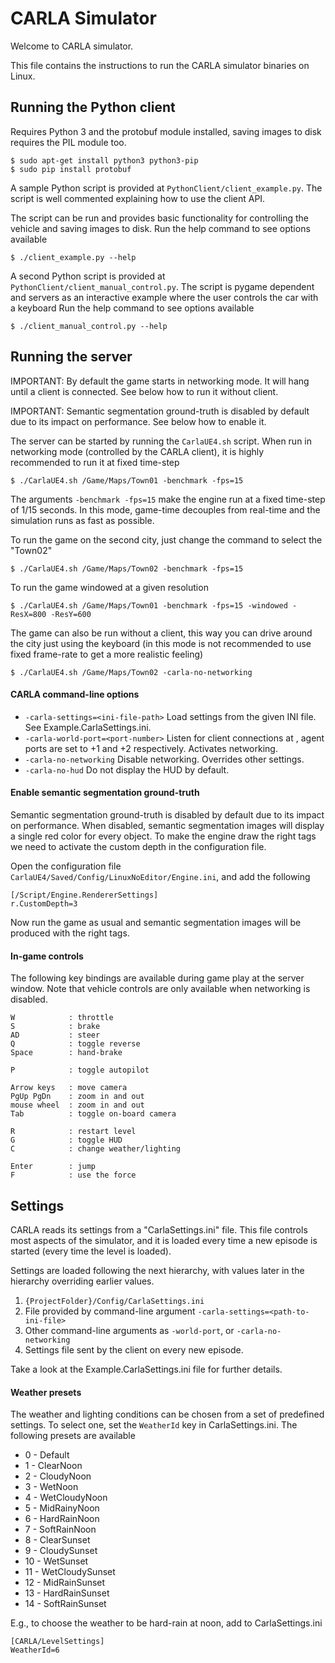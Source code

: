 CARLA Simulator
===============

Welcome to CARLA simulator.

This file contains the instructions to run the CARLA simulator binaries on
Linux.

Running the Python client
-------------------------

Requires Python 3 and the protobuf module installed, saving images to disk
requires the PIL module too.

    $ sudo apt-get install python3 python3-pip
    $ sudo pip install protobuf

A sample Python script is provided at `PythonClient/client_example.py`. The
script is well commented explaining how to use the client API.

The script can be run and provides basic functionality for controlling the
vehicle and saving images to disk. Run the help command to see options available

    $ ./client_example.py --help

A second Python script is provided at `PythonClient/client_manual_control.py`. The
script is pygame dependent and servers as an interactive example where the user controls
the car with a keyboard Run the help command to see options available

    $ ./client_manual_control.py --help


Running the server
------------------

IMPORTANT: By default the game starts in networking mode. It will hang until a
client is connected. See below how to run it without client.

IMPORTANT: Semantic segmentation ground-truth is disabled by default due to its
impact on performance. See below how to enable it.

The server can be started by running the `CarlaUE4.sh` script. When run in
networking mode (controlled by the CARLA client), it is highly recommended to
run it at fixed time-step

    $ ./CarlaUE4.sh /Game/Maps/Town01 -benchmark -fps=15

The arguments `-benchmark -fps=15` make the engine run at a fixed time-step of
1/15 seconds. In this mode, game-time decouples from real-time and the
simulation runs as fast as possible.

To run the game on the second city, just change the command to select the
"Town02"

    $ ./CarlaUE4.sh /Game/Maps/Town02 -benchmark -fps=15

To run the game windowed at a given resolution

    $ ./CarlaUE4.sh /Game/Maps/Town01 -benchmark -fps=15 -windowed -ResX=800 -ResY=600

The game can also be run without a client, this way you can drive around the
city just using the keyboard (in this mode is not recommended to use fixed
frame-rate to get a more realistic feeling)

    $ ./CarlaUE4.sh /Game/Maps/Town02 -carla-no-networking

#### CARLA command-line options

  * `-carla-settings=<ini-file-path>` Load settings from the given INI file. See Example.CarlaSettings.ini.
  * `-carla-world-port=<port-number>` Listen for client connections at <port-number>, agent ports are set to <port-number>+1 and <port-number>+2 respectively. Activates networking.
  * `-carla-no-networking` Disable networking. Overrides other settings.
  * `-carla-no-hud` Do not display the HUD by default.

#### Enable semantic segmentation ground-truth

Semantic segmentation ground-truth is disabled by default due to its impact on
performance. When disabled, semantic segmentation images will display a single
red color for every object. To make the engine draw the right tags we need to
activate the custom depth in the configuration file.

Open the configuration file `CarlaUE4/Saved/Config/LinuxNoEditor/Engine.ini`,
and add the following

```
[/Script/Engine.RendererSettings]
r.CustomDepth=3
```

Now run the game as usual and semantic segmentation images will be produced with
the right tags.

#### In-game controls

The following key bindings are available during game play at the server window.
Note that vehicle controls are only available when networking is disabled.

    W            : throttle
    S            : brake
    AD           : steer
    Q            : toggle reverse
    Space        : hand-brake

    P            : toggle autopilot

    Arrow keys   : move camera
    PgUp PgDn    : zoom in and out
    mouse wheel  : zoom in and out
    Tab          : toggle on-board camera

    R            : restart level
    G            : toggle HUD
    C            : change weather/lighting

    Enter        : jump
    F            : use the force

Settings
--------

CARLA reads its settings from a "CarlaSettings.ini" file. This file controls
most aspects of the simulator, and it is loaded every time a new episode is
started (every time the level is loaded).

Settings are loaded following the next hierarchy, with values later in the
hierarchy overriding earlier values.

  1. `{ProjectFolder}/Config/CarlaSettings.ini`
  2. File provided by command-line argument `-carla-settings=<path-to-ini-file>`
  3. Other command-line arguments as `-world-port`, or `-carla-no-networking`
  4. Settings file sent by the client on every new episode.

Take a look at the Example.CarlaSettings.ini file for further details.

#### Weather presets

The weather and lighting conditions can be chosen from a set of predefined
settings. To select one, set the `WeatherId` key in CarlaSettings.ini. The
following presets are available

  * 0 - Default
  * 1 - ClearNoon
  * 2 - CloudyNoon
  * 3 - WetNoon
  * 4 - WetCloudyNoon
  * 5 - MidRainyNoon
  * 6 - HardRainNoon
  * 7 - SoftRainNoon
  * 8 - ClearSunset
  * 9 - CloudySunset
  * 10 - WetSunset
  * 11 - WetCloudySunset
  * 12 - MidRainSunset
  * 13 - HardRainSunset
  * 14 - SoftRainSunset

E.g., to choose the weather to be hard-rain at noon, add to CarlaSettings.ini

```
[CARLA/LevelSettings]
WeatherId=6
```
